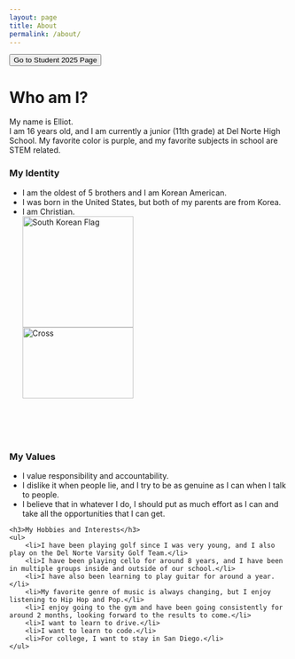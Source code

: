 ```yaml
---
layout: page
title: About
permalink: /about/
---
```

<button onclick="window.location.href='http://127.0.0.1:4100/student_2025/';">
  Go to Student 2025 Page
</button>


<body>
    <h1>Who am I?</h1>
    <p>My name is Elliot.<br> 
       I am 16 years old, and I am currently a junior (11th grade) at Del Norte High School. 
       My favorite color is purple, and my favorite subjects in school are STEM related.
    </p>
    <h3>My Identity</h3>
    <ul>
        <li>I am the oldest of 5 brothers and I am Korean American.</li>
        <li>I was born in the United States, but both of my parents are from Korea.</li>
        <li>I am Christian.</li>
        <div class="image-container">
        <img src= "https://upload.wikimedia.org/wikipedia/commons/0/09/Flag_of_South_Korea.svg" alt="South Korean Flag" class="resized-image" style="width:200px; height:auto;">
        </div>
        <div class="image-container">
        <img src= "https://www.shutterstock.com/image-vector/christian-cross-vector-260nw-1154133316.jpg" alt="Cross" class="resized-image" >
        <style>
        .image-container {
            width: 200px;   /* Set the width to 200px */
            height: 200px;  /* Set the height to 200px (same as width) */
            overflow: hidden; /* Hide parts of the image outside this area */
            position: relative;
        }
        .resized-image {
            width: 100%;  /* Set the image to fill the width of the container */
            height: 80%; /* Set the image to fill the height of the container */
            object-fit: cover; /* Crop the image while maintaining the aspect ratio */
            object-position: center; /* Center the cropped part of the image */
        }
        </style>
        </div>
    </ul>
    <h3>My Values</h3>
    <ul>
        <li>I value responsibility and accountability.</li>
        <li>I dislike it when people lie, and I try to be as genuine as I can when I talk to people.</li>
        <li>I believe that in whatever I do, I should put as much effort as I can and take all the opportunities that I can get.</li>
    </ul>

    <h3>My Hobbies and Interests</h3>
    <ul>
        <li>I have been playing golf since I was very young, and I also play on the Del Norte Varsity Golf Team.</li>
        <li>I have been playing cello for around 8 years, and I have been in multiple groups inside and outside of our school.</li>
        <li>I have also been learning to play guitar for around a year.</li>
        <li>My favorite genre of music is always changing, but I enjoy listening to Hip Hop and Pop.</li>
        <li>I enjoy going to the gym and have been going consistently for around 2 months, looking forward to the results to come.</li>
        <li>I want to learn to drive.</li>
        <li>I want to learn to code.</li>
        <li>For college, I want to stay in San Diego.</li>
    </ul>
</body>


